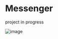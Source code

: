 # Messenger

project in progress

![image](https://user-images.githubusercontent.com/52860350/92954627-0b32b180-f464-11ea-9b0f-f49d26d9734c.png)


